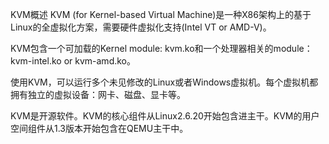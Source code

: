 KVM概述
KVM (for Kernel-based Virtual Machine)是一种X86架构上的基于Linux的全虚拟化方案，需要硬件虚拟化支持(Intel VT or AMD-V)。


KVM包含一个可加载的Kernel module: kvm.ko和一个处理器相关的module：kvm-intel.ko or kvm-amd.ko。


使用KVM，可以运行多个未见修改的Linux或者Windows虚拟机。每个虚拟机都拥有独立的虚拟设备：网卡、磁盘、显卡等。


KVM是开源软件。KVM的核心组件从Linux2.6.20开始包含进主干。KVM的用户空间组件从1.3版本开始包含在QEMU主干中。
